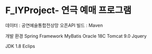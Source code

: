 # F_IYProject- 연극 예매 프로그램

데이터 : 공연예술통합전상망 오픈API
빌드 : Maven


개발 환경 
Spring Framework 
MyBatis
Oracle 18C
Tomcat 9.0
Jquery

JDK 1.8
Eclips
